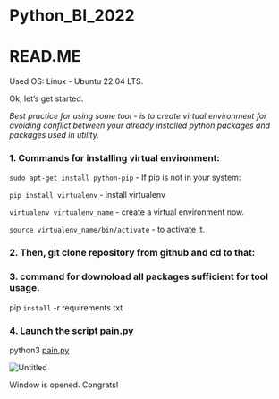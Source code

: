 # Python_BI_2022
# READ.ME

Used OS: Linux - Ubuntu 22.04 LTS.

Ok, let’s get started.

*Best practice for using some tool - is to create virtual environment for avoiding conflict between your already installed  python packages and  packages used in utility.*

### 1. Commands for installing virtual environment:

 `sudo apt-get install python-pip` - If pip is not in your system:

`pip install virtualenv`  - install virtualenv

`virtualenv virtualenv_name` - create a virtual environment now.

`source virtualenv_name/bin/activate` - to activate it.

### 2. Then, git clone repository  from github and cd to that:

### 3.  command for downoload all packages sufficient for tool usage.

 pip `install` -r requirements.txt 

### 4. Launch the script pain.py

python3 [pain.py](http://pain.py) 

![Untitled](READ%20ME%20fe629548f5244c4fb81607355a928ae2/Untitled.png)

Window is opened. Congrats!
